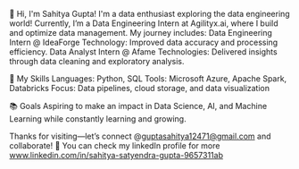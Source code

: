 👋 Hi, I'm Sahitya Gupta!
I'm a data enthusiast exploring the data engineering world! Currently, I’m a Data Engineering Intern at Agilityx.ai, where I build and optimize data management. My journey includes:
Data Engineering Intern @ IdeaForge Technology: Improved data accuracy and processing efficiency.
Data Analyst Intern @ Afame Technologies: Delivered insights through data cleaning and exploratory analysis.

🔧 My Skills
Languages: Python, SQL
Tools: Microsoft Azure, Apache Spark, Databricks
Focus: Data pipelines, cloud storage, and data visualization

📚 Goals
Aspiring to make an impact in Data Science, AI, and Machine Learning while constantly learning and growing.

Thanks for visiting—let’s connect @guptasahitya12471@gmail.com and collaborate! 🚀
You can check my linkedIn profile for more www.linkedin.com/in/sahitya-satyendra-gupta-9657311ab






